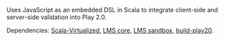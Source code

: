 Uses JavaScript as an embedded DSL in Scala to integrate client-side
and server-side validation into Play 2.0.

Dependencies:
[Scala-Virtualized](https://github.com/namin/scala/tree/js), 
[LMS core](https://github.com/gkossakowski/virtualization-lms-core), 
[LMS sandbox](https://github.com/namin/lms-sandbox), 
[build-play20](https://github.com/gkossakowski/build-play20).
